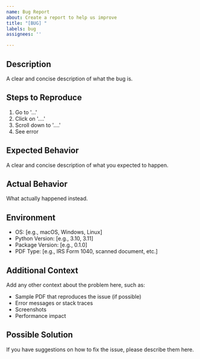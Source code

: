 ```yaml
---
name: Bug Report
about: Create a report to help us improve
title: "[BUG] "
labels: bug
assignees: ''

---
```


## Description

A clear and concise description of what the bug is.

## Steps to Reproduce

1. Go to '...'
2. Click on '....'
3. Scroll down to '....'
4. See error

## Expected Behavior

A clear and concise description of what you expected to happen.

## Actual Behavior

What actually happened instead.

## Environment

- OS: [e.g., macOS, Windows, Linux]
- Python Version: [e.g., 3.10, 3.11]
- Package Version: [e.g., 0.1.0]
- PDF Type: [e.g., IRS Form 1040, scanned document, etc.]

## Additional Context

Add any other context about the problem here, such as:

- Sample PDF that reproduces the issue (if possible)
- Error messages or stack traces
- Screenshots
- Performance impact

## Possible Solution

If you have suggestions on how to fix the issue, please describe them here.
